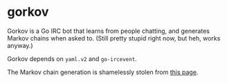 # gorkov
Gorkov is a Go IRC bot that learns from people chatting, and generates Markov chains when asked to. (Still pretty stupid right now, but heh, works anyway.)

Gorkov depends on `yaml.v2` and `go-ircevent`.

The Markov chain generation is shamelessly stolen from [this page](https://golang.org/doc/codewalk/markov/).
